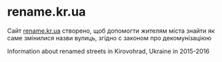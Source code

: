 # rename.kr.ua

Сайт [rename.kr.ua](http://rename.kr.ua/) створено, щоб допомогти жителям міста знайти як саме змінилися назви вулиць, згідно с законом про декомунізаціюю

Information about renamed streets in Kirovohrad, Ukraine in 2015-2016
